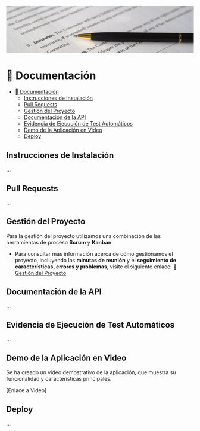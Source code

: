 ![MasterHead](https://github.com/AlejoRetamal/TP-DdeS/blob/main/docs/assets/img/Documentation.jpg)

# 📄 Documentación

- [📄 Documentación](#-documentación)
  - [Instrucciones de Instalación](#instrucciones-de-instalación)
  - [Pull Requests](#pull-requests)
  - [Gestión del Proyecto](#gestión-del-proyecto)
  - [Documentación de la API](#documentación-de-la-api)
  - [Evidencia de Ejecución de Test Automáticos](#evidencia-de-ejecución-de-test-automáticos)
  - [Demo de la Aplicación en Video](#demo-de-la-aplicación-en-video)
  - [Deploy](#deploy)

## Instrucciones de Instalación

...

## Pull Requests

...

## Gestión del Proyecto

Para la gestión del proyecto utilizamos una combinación de las herramientas de proceso **Scrum** y **Kanban**.

- Para consultar más información acerca de cómo gestionamos el proyecto, incluyendo las **minutas de reunión** y el **seguimiento de características, errores y problemas**, visite el siguiente enlace: 💼 [Gestión del Proyecto](https://github.com/AlejoRetamal/TP-DdeS/blob/main/docs/gesti%C3%B3n%20del%20proyecto/README.md)

## Documentación de la API

...

## Evidencia de Ejecución de Test Automáticos

...

## Demo de la Aplicación en Video

Se ha creado un video demostrativo de la aplicación, que muestra su funcionalidad y características principales.

[Enlace a Video]

## Deploy

...
